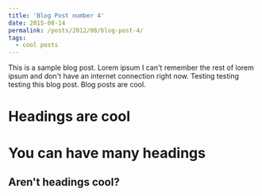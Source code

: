 ```yaml
---
title: 'Blog Post number 4'
date: 2015-08-14
permalink: /posts/2012/08/blog-post-4/
tags:
  - cool posts
---
```


This is a sample blog post. Lorem ipsum I can't remember the rest of lorem ipsum and don't have an internet connection right now. Testing testing testing this blog post. Blog posts are cool.

Headings are cool
======

You can have many headings
======

Aren't headings cool?
------
